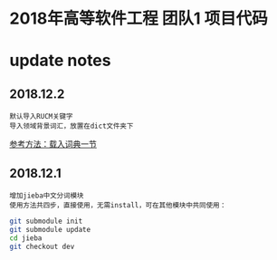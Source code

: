 2018年高等软件工程 团队1 项目代码
===============================

# update notes
## 2018.12.2
    默认导入RUCM关键字
    导入领域背景词汇，放置在dict文件夹下
[参考方法：载入词典一节](https://github.com/Ming-Yang/jieba)
## 2018.12.1 
    增加jieba中文分词模块
    使用方法共四步，直接使用，无需install，可在其他模块中共同使用：
```Bash
git submodule init
git submodule update
cd jieba
git checkout dev
```
